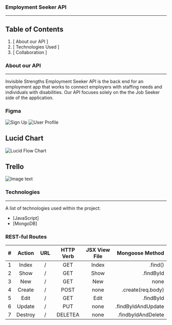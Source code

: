 ### Employment Seeker API
***
## Table of Contents
1. [ About our API ] 
2. [ Technologies Used ]
3. [ Collaboration ]

### About our API
***
Invisible Strengths Employment Seeker API is the back end for an employment app that works to connect employers with staffing needs and individuals with disabilities. 
Our API focuses solely on the the Job Seeker side of the application.
### Figma
![Sign Up](/https://imgur.com/a/NzVSxph)
![User Profile](/https://imgur.com/a/ybi6x17)
## Lucid Chart
![Lucid Flow Chart](/https://imgur.com/a/XwHTVjd)
## Trello
![Image text](/image)

### Technologies
***
A list of technologies used within the project:
* [JavaScript]
* [MongoDB]

### REST-ful Routes
| # |  Action  | URL | HTTP Verb |  JSX View File  | Mongoose Method |
|:-----|:--------:|:--------:|:--------:|:--------:|------:|
| 1   | Index | / | GET | Index | .find() |
| 2   |  Show  | / | GET | Show | .findById |
| 3   | New | / | GET | New | none |
| 4   | Create | / | POST | none | .create(req.body) |
| 5   |  Edit  | / | GET | Edit | .findById |
| 6   | Update | / | PUT | none | .findByIdAndUpdate |
| 7   | Destroy | / | DELETEA | none | .findbyIdAndDelete |
